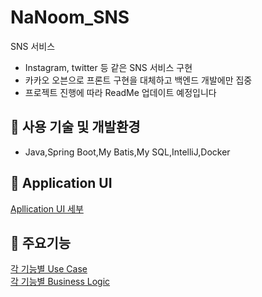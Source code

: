 # NaNoom_SNS
SNS 서비스
+ Instagram, twitter 등 같은 SNS 서비스 구현
+ 카카오 오븐으로 프론트 구현을 대체하고 백엔드 개발에만 집중
+ 프로젝트 진행에 따라 ReadMe 업데이트 예정입니다
## :key: 사용 기술 및 개발환경
+ Java,Spring Boot,My Batis,My SQL,IntelliJ,Docker
## :key: Application UI
[Apllication UI 세부](https://github.com/f-lab-edu/NaNoom_SNS/wiki/Application-UI) </br>
## :key: 주요기능
[각 기능별 Use Case](https://github.com/f-lab-edu/NaNoom_SNS/wiki/Use-Case) </br>
[각 기능별 Business Logic](https://github.com/f-lab-edu/NaNoom_SNS/wiki/Business-Rule)

